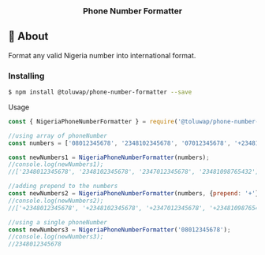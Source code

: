 <h3 align="center">Phone Number Formatter</h3>

## 🧐 About

Format any valid Nigeria number into international format.

### Installing

```sh
$ npm install @toluwap/phone-number-formatter --save
```

Usage 

```js
const { NigeriaPhoneNumberFormatter } = require('@toluwap/phone-number-formatter');

//using array of phoneNumber
const numbers = ['08012345678', '2348102345678', '07012345678', '+23481098765432'];

const newNumbers1 = NigeriaPhoneNumberFormatter(numbers);
//console.log(newNumbers1);
//['2348012345678', '2348102345678', '2347012345678', '23481098765432']

//adding prepend to the numbers
const newNumbers2 = NigeriaPhoneNumberFormatter(numbers, {prepend: '+'});
//console.log(newNumbers2);
//['+2348012345678', '+2348102345678', '+2347012345678', '+23481098765432']

//using a single phoneNumber
const newNumbers3 = NigeriaPhoneNumberFormatter('08012345678');
//console.log(newNumbers3);
//2348012345678
```